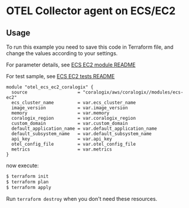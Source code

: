 # OTEL Collector agent on ECS/EC2

## Usage

To run this example you need to save this code in Terraform file, and change the values according to your settings.

For parameter details, see [ECS EC2 module README](../../modules/ecs-ec2/README.md)

For test sample, see [ECS EC2 tests README](../../tests/ecs-ec2/README.md)

```hcl
module "otel_ecs_ec2_coralogix" {
  source                   = "coralogix/aws/coralogix//modules/ecs-ec2"
  ecs_cluster_name         = var.ecs_cluster_name
  image_version            = var.image_version
  memory                   = var.memory
  coralogix_region         = var.coralogix_region
  custom_domain            = var.custom_domain
  default_application_name = var.default_application_name
  default_subsystem_name   = var.default_subsystem_name
  api_key                  = var.api_key
  otel_config_file         = var.otel_config_file
  metrics                  = var.metrics
}
```

now execute:
```bash
$ terraform init
$ terraform plan
$ terraform apply
```

Run `terraform destroy` when you don't need these resources.
